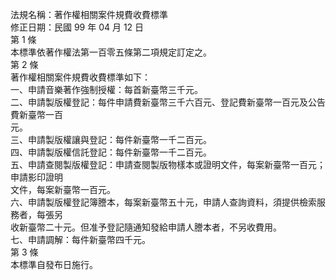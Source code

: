 法規名稱：著作權相關案件規費收費標準  
修正日期：民國 99 年 04 月 12 日  
第 1 條  
本標準依著作權法第一百零五條第二項規定訂定之。  
第 2 條  
著作權相關案件規費收費標準如下：  
一、申請音樂著作強制授權：每首新臺幣三千元。  
二、申請製版權登記：每件申請費新臺幣三千六百元、登記費新臺幣一百元及公告費新臺幣一百  
元。  
三、申請製版權讓與登記：每件新臺幣一千二百元。  
四、申請製版權信託登記：每件新臺幣一千二百元。  
五、申請查閱製版權登記：申請查閱製版物樣本或證明文件，每案新臺幣一百元；申請影印證明  
文件，每案新臺幣一百元。  
六、申請製版權登記簿謄本，每案新臺幣五十元，申請人查詢資料，須提供檢索服務者，每張另  
收新臺幣二十元。但准予登記隨通知發給申請人謄本者，不另收費用。  
七、申請調解：每件新臺幣四千元。  
第 3 條  
本標準自發布日施行。  


